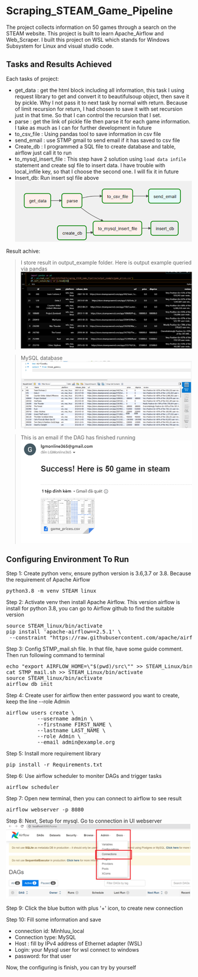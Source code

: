 # Scraping_STEAM_Game_Pipeline
The project collects information on 50 games through a search on the STEAM website.
This project is built to learn Apache_Airflow and Web_Scraper.
I built this project on WSL which stands for Windows Subsystem for Linux and visual studio code.

## Tasks and Results Achieved
Each tasks of project:
* get_data : get the html block including all information, this task I using request library to get and 
convert it to beautifulsoup object, then save it by pickle. Why I not pass it to next task by normal with return.
Because of limit recursion for return, I had chosen to save it with set recursion just in that time.
So that I can control the recursion that I set. 
* parse : get the link of pickle file then parse it for each game information. I take as much as I can for further development in future
* to_csv_file : Using pandas tool to save information in csv file
* send_email : use STMP gmail to send email if it has saved to csv file
* Create_db : I programmed a SQL file to create database and table, airflow just call it to run
* to_mysql_insert_file : This step have 2 solution using `load data infile` statement and create sql file to insert data.
I have trouble with local_infile key, so that I choose the second one. I will fix it in future  
* Insert_db: Run insert sql file above
![DAG tasks workflow gotten in airflow](output_example/airflow_graph.png)

Result achive:

> I store result in output_example folder. Here is output example queried via pandas
![top 5 example in database](output_example/top_10.png)

> MySQL database
![MySQL result](output_example/MySQL_result.png)

> This is an email if the DAG has finished running
![email](output_example/email.png)

## Configuring Environment To Run
Step 1: Create python venv, ensure python version is 3.6,3.7 or 3.8. Because the requirement of Apache Airflow
<pre>python3.8 -m venv STEAM_linux</pre>

Step 2: Activate venv then install Apache Airflow. This version airflow is install for python 3.8, you can go to Airflow github
to find the suitable version
<pre>source STEAM_linux/bin/activate 
pip install 'apache-airflow==2.5.1' \
 --constraint "https://raw.githubusercontent.com/apache/airflow/constraints-2.5.1/constraints-3.8.txt"
</pre>

Step 3: Config STMP_mail.sh file. In that file, have some guide comment. Then run following command to terminal 
<pre>echo "export AIRFLOW_HOME=\"$(pwd)/src\"" >> STEAM_Linux/bin/activate
cat STMP_mail.sh >> STEAM_Linux/bin/activate
source STEAM_linux/bin/activate
airflow db init</pre> 

Step 4: Create user for airflow then enter password you want to create, keep the line --role Admin
<pre>airflow users create \
          --username admin \
          --firstname FIRST_NAME \
          --lastname LAST_NAME \
          --role Admin \
          --email admin@example.org</pre>

Step 5: Install more requirement library
<pre>pip install -r Requirements.txt</pre>

Step 6: Use airflow scheduler to moniter DAGs and trigger tasks
<pre>airflow scheduler</pre>

Step 7: Open new terminal, then you can connect to airflow to see result
<pre>airflow webserver -p 8080</pre>

Step 8: Next, Setup for mysql. Go to connection in UI webserver
![Config connection](output_example/UI_Connection.png)

Step 9: Click the blue button with plus '+' icon, to create new connection

Step 10: Fill some information and save
* connection id: Minhluu_local
* Connection type: MySQL
* Host : fill by IPv4 address of Ethernet adapter (WSL)
* Login: your Mysql user for wsl connect to windows
* password: for that user

Now, the configuring is finish, you can try by yourself
